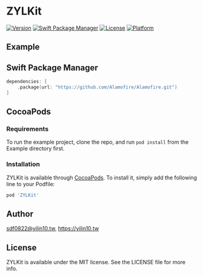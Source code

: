 # ZYLKit
[![Version](https://img.shields.io/cocoapods/v/ZYLKit.svg?style=flat)](https://cocoapods.org/pods/ZYLKit)
[![Swift Package Manager](https://img.shields.io/badge/Swift_Package_Manager-compatible-orange?style=flat-square)](https://cocoapods.org/pods/ZYLKit)
[![License](https://img.shields.io/cocoapods/l/ZYLKit.svg?style=flat)](https://cocoapods.org/pods/ZYLKit)
[![Platform](https://img.shields.io/cocoapods/p/ZYLKit.svg?style=flat)](https://cocoapods.org/pods/ZYLKit)

## Example

## Swift Package Manager
```swift
dependencies: [
    .package(url: "https://github.com/Alamofire/Alamofire.git")
]
```

## CocoaPods
### Requirements

To run the example project, clone the repo, and run `pod install` from the Example directory first.

### Installation

ZYLKit is available through [CocoaPods](https://cocoapods.org). To install
it, simply add the following line to your Podfile:

```ruby
pod 'ZYLKit'
```

## Author

sdf0822@yilin10.tw, https://yilin10.tw

## License

ZYLKit is available under the MIT license. See the LICENSE file for more info.
